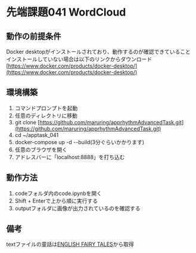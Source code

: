 # 先端課題041 WordCloud

## 動作の前提条件
Docker desktopがインストールされており、動作するのが確認できていること
インストールしていない場合は以下のリンクからダウンロード
[https://www.docker.com/products/docker-desktop/](https://www.docker.com/products/docker-desktop/)

## 環境構築
1. コマンドプロンプトを起動
2. 任意のディレクトリに移動
3. git clone [https://github.com/maruring/apprhythmAdvancedTask.git](https://github.com/maruring/apprhythmAdvancedTask.git)
4. cd ~/apptask_041
5. docker-compose up -d --build(3分ぐらいかかります)
6. 任意のブラウザを開く
7. アドレスバーに「localhost:8888」を打ち込む

## 動作方法
1. codeフォルダ内のcode.ipynbを開く
2. Shift + Enterで上から順に実行する
3. outputフォルダに画像が出力されているのを確認する

## 備考
textファイルの童話は[ENGLISH FAIRY TALES](https://www.gutenberg.org/files/7439/7439-h/7439-h.htm#link2H_4_0015:)から取得